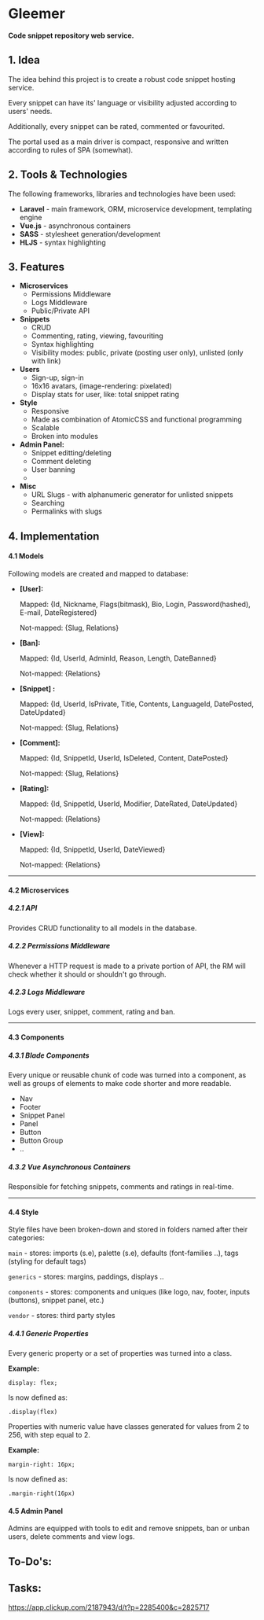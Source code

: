# Gleemer

**Code snippet repository web service.**



## 1. Idea

The idea behind this project is to create a robust code snippet hosting service.

Every snippet can have its' language or visibility adjusted according to users' needs.

Additionally, every snippet can be rated, commented or favourited.



The portal used as a main driver is compact, responsive and written according to rules of SPA (somewhat).



## 2. Tools & Technologies

The following frameworks, libraries and technologies have been used:

- **Laravel** - main framework, ORM, microservice development, templating engine
- **Vue.js** - asynchronous containers
- **SASS** - stylesheet generation/development
- **HLJS** - syntax highlighting



## 3. Features

- **Microservices**
  - Permissions Middleware
  - Logs Middleware
  - Public/Private API
- **Snippets**
  - CRUD
  - Commenting, rating, viewing, favouriting
  - Syntax highlighting
  - Visibility modes: public, private (posting user only), unlisted (only with link)
- **Users**
  - Sign-up, sign-in
  - 16x16 avatars, (image-rendering: pixelated)
  - Display stats for user, like: total snippet rating
- **Style**
  - Responsive
  - Made as combination of AtomicCSS and functional programming
  - Scalable
  - Broken into modules
- **Admin Panel:**
  - Snippet editting/deleting
  - Comment deleting
  - User banning
  - 
- **Misc**
  - URL Slugs - with alphanumeric generator for unlisted snippets
  - Searching
  - Permalinks with slugs



## 4. Implementation

#### 4.1 Models

Following models are created and mapped to database:

- **[User]:**

  Mapped: {Id, Nickname, Flags(bitmask), Bio, Login, Password(hashed), E-mail, DateRegistered}

  Not-mapped: {Slug, Relations}

- **[Ban]:**

  Mapped: {Id, UserId, AdminId, Reason, Length, DateBanned}

  Not-mapped: {Relations}

- **[Snippet] :** 

  Mapped: {Id, UserId, IsPrivate, Title, Contents, LanguageId, DatePosted, DateUpdated}

  Not-mapped: {Slug, Relations}

- **[Comment]:**

  Mapped: {Id, SnippetId, UserId, IsDeleted, Content, DatePosted}

  Not-mapped: {Slug, Relations}

- **[Rating]:**

  Mapped: {Id, SnippetId, UserId, Modifier, DateRated, DateUpdated}

  Not-mapped: {Relations}

- **[View]:**

  Mapped: {Id, SnippetId, UserId, DateViewed}

  Not-mapped: {Relations}

------

#### 4.2 Microservices

##### 4.2.1 API

Provides CRUD functionality to all models in the database.

##### 4.2.2 Permissions Middleware

Whenever a HTTP request is made to a private portion of API, the RM will check whether it should or shouldn't go through.

##### 4.2.3 Logs Middleware

Logs every user, snippet, comment, rating and ban.

------

#### 4.3 Components

##### 4.3.1 Blade Components

Every unique or reusable chunk of code was turned into a component, as well as groups of elements to make code shorter and more readable.

- Nav
- Footer
- Snippet Panel
- Panel
- Button
- Button Group
- ..

##### 4.3.2 Vue Asynchronous Containers

Responsible for fetching snippets, comments and ratings in real-time.

------

#### 4.4 Style

Style files have been broken-down and stored in folders named after their categories:

`main` - stores: imports (s.e), palette (s.e), defaults (font-families ..), tags (styling for default tags)

`generics` - stores: margins, paddings, displays ..

`components` - stores: components and uniques (like logo, nav, footer, inputs (buttons), snippet panel, etc.)

`vendor` - stores: third party styles

##### 4.4.1 Generic Properties

Every generic property or a set of properties was turned into a class.

**Example:**

`display: flex;`

Is now defined as:

`.display(flex)`



Properties with numeric value have classes generated for values from 2 to 256, with step equal to 2.

**Example:**

`margin-right: 16px;`

Is now defined as:

`.margin-right(16px)`

#### 4.5 Admin Panel

Admins are equipped with tools to edit and remove snippets, ban or unban users, delete comments and view logs. 



## To-Do's:

## Tasks:

<https://app.clickup.com/2187943/d/t?p=2285400&c=2825717>